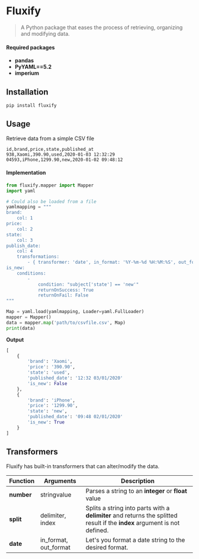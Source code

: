# Fluxify
> A Python package that eases the process of retrieving, organizing and modifying data.

####  Required packages
- **pandas**
- **PyYAML==5.2**
- **imperium**

## Installation
```bash
pip install fluxify
```

## Usage
Retrieve data from a simple CSV file
```csv
id,brand,price,state,published_at
938,Xaomi,390.90,used,2020-01-03 12:32:29
04593,iPhone,1299.90,new,2020-01-02 09:48:12
```
#### Implementation
```python
from fluxify.mapper import Mapper
import yaml

# Could also be loaded from a file
yamlmapping = """
brand:
    col: 1
price:
    col: 2
state:
    col: 3
publish_date:
    col: 4
    transformations:
        - { transformer: 'date', in_format: '%Y-%m-%d %H:%M:%S', out_format: '%H:%M %d/%m/%Y' }
is_new:
    conditions:
        -
            condition: "subject['state'] == 'new'"
            returnOnSuccess: True
            returnOnFail: False
"""

Map = yaml.load(yamlmapping, Loader=yaml.FullLoader)
mapper = Mapper()
data = mapper.map('path/to/csvfile.csv', Map)
print(data)
```
**Output**
```python
[
    {
        'brand': 'Xaomi',
        'price': '390.90',
        'state': 'used',
        'published_date': '12:32 03/01/2020'
        'is_new': False
    },
    {
        'brand': 'iPhone',
        'price': '1299.90',
        'state': 'new',
        'published_date': '09:48 02/01/2020'
        'is_new': True
    }
]
```

## Transformers
Fluxify has built-in transformers that can alter/modify the data.

Function        | Arguments                         | Description
----------------|-----------------------------------|--------------
**number**      | stringvalue                       | Parses a string to an **integer** or **float** value
**split**       | delimiter, index                  | Splits a string into parts with a **delimiter** and returns the splitted result if the **index** argument is not defined.
**date**        | in_format, out_format             | Let's you format a date string to the desired format.
